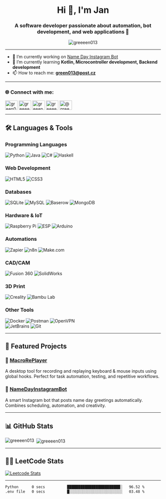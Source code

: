 <h1 align="center">Hi 👋, I'm Jan</h1>
<h3 align="center">A software developer passionate about automation, bot development, and web applications 🚀</h3>

<p align="center">
  <img src="https://komarev.com/ghpvc/?username=greeeen013&label=Profile%20views&color=0e75b6&style=flat" alt="greeeen013" />
</p>

---

- 🔭 I’m currently working on [Name Day Instagram Bot](https://github.com/greeeen013/NameDayInstagramBot)  
- 🌱 I’m currently learning **Kotlin, Microcontroller development, Backend development**  
- 📫 How to reach me: **green013@post.cz**

---

<h3 align="left">🌐 Connect with me:</h3>
<p align="left">
  <a href="https://linkedin.com/in/green013" target="blank"><img align="center" src="https://raw.githubusercontent.com/rahuldkjain/github-profile-readme-generator/master/src/images/icons/Social/linked-in-alt.svg" alt="green013" height="30" width="40" /></a>
  <a href="https://instagram.com/greeeen013" target="blank"><img align="center" src="https://raw.githubusercontent.com/rahuldkjain/github-profile-readme-generator/master/src/images/icons/Social/instagram.svg" alt="greeeen013" height="30" width="40" /></a>
  <a href="https://www.hackerrank.com/greeen013" target="blank"><img align="center" src="https://raw.githubusercontent.com/rahuldkjain/github-profile-readme-generator/master/src/images/icons/Social/hackerrank.svg" alt="greeen013" height="30" width="40" /></a>
  <a href="https://www.leetcode.com/greeeen013" target="blank"><img align="center" src="https://raw.githubusercontent.com/rahuldkjain/github-profile-readme-generator/master/src/images/icons/Social/leet-code.svg" alt="greeeen013" height="30" width="40" /></a>
  <a href="https://www.hackerearth.com/@greeen013" target="blank"><img align="center" src="https://raw.githubusercontent.com/rahuldkjain/github-profile-readme-generator/master/src/images/icons/Social/hackerearth.svg" alt="@greeen013" height="30" width="40" /></a>
</p>

---

## 🛠 Languages & Tools

### Programming Languages  
![Python](https://img.shields.io/badge/-Python-3776AB?logo=python&logoColor=white) 
![Java](https://img.shields.io/badge/-Java-007396?logo=java&logoColor=white) 
![C#](https://img.shields.io/badge/-C%23-239120?logo=csharp&logoColor=white) 
![Haskell](https://img.shields.io/badge/-Haskell-5D4F85?logo=haskell&logoColor=white)

### Web Development  
![HTML5](https://img.shields.io/badge/-HTML5-E34F26?logo=html5&logoColor=white) 
![CSS3](https://img.shields.io/badge/-CSS3-1572B6?logo=css3&logoColor=white)

### Databases  
![SQLite](https://img.shields.io/badge/-SQLite-003B57?logo=sqlite&logoColor=white) 
![MySQL](https://img.shields.io/badge/-MySQL-4479A1?logo=mysql&logoColor=white) 
![Baserow](https://img.shields.io/badge/-Baserow-FF6B6B?logo=airtable&logoColor=white) 
![MongoDB](https://img.shields.io/badge/-MongoDB-47A248?logo=mongodb&logoColor=white)

### Hardware & IoT  
![Raspberry Pi](https://img.shields.io/badge/-Raspberry%20Pi-C51A4A?logo=raspberrypi&logoColor=white) 
![ESP](https://img.shields.io/badge/-ESP8266/32-000000?logo=espressif&logoColor=white) 
![Arduino](https://img.shields.io/badge/-Arduino-00979D?logo=arduino&logoColor=white)

### Automations  
![Zapier](https://img.shields.io/badge/-Zapier-FF4A00?logo=zapier&logoColor=white) 
![n8n](https://img.shields.io/badge/-n8n-EA4C89?logo=n8n&logoColor=white) 
![Make.com](https://img.shields.io/badge/-Make.com-2D2E83?logo=make&logoColor=white)

### CAD/CAM  
![Fusion 360](https://img.shields.io/badge/-Fusion%20360-FFB07C?logo=autodesk&logoColor=white) 
![SolidWorks](https://img.shields.io/badge/-SolidWorks-CA001B?logo=dassaultsystemes&logoColor=white)

### 3D Print  
![Creality](https://img.shields.io/badge/-Creality-FF6600?logo=3dprint&logoColor=white) 
![Bambu Lab](https://img.shields.io/badge/-Bambu%20Lab-6AB547?logo=3dprint&logoColor=white)

### Other Tools  
![Docker](https://img.shields.io/badge/-Docker-2496ED?logo=docker&logoColor=white) 
![Postman](https://img.shields.io/badge/-Postman-FF6C37?logo=postman&logoColor=white) 
![OpenVPN](https://img.shields.io/badge/-OpenVPN-EA7E20?logo=openvpn&logoColor=white)  
![JetBrains](https://img.shields.io/badge/-JetBrains-000000?logo=jetbrains&logoColor=white) 
![Git](https://img.shields.io/badge/-Git-F05032?logo=git&logoColor=white)

---

## 🚀 Featured Projects

### 🔹 [MacroRePlayer](https://github.com/greeeen013/MacroRePlayer)  
A desktop tool for recording and replaying keyboard & mouse inputs using global hooks. Perfect for task automation, testing, and repetitive workflows.

### 🔹 [NameDayInstagramBot](https://github.com/greeeen013/NameDayInstagramBot)  
A smart Instagram bot that posts name day greetings automatically. Combines scheduling, automation, and creativity.

---

## 📊 GitHub Stats
<p>
  <img align="left" src="https://github-readme-stats.vercel.app/api/top-langs?username=greeeen013&show_icons=true&locale=en&layout=compact" alt="greeeen013" />
</p>
<p>
  &nbsp;<img align="center" src="https://github-readme-stats.vercel.app/api?username=greeeen013&show_icons=true&locale=en" alt="greeeen013" />
</p>

---

## 🧑‍💻 LeetCode Stats
[![Leetcode Stats](https://leetcard.jacoblin.cool/greeeen013?ext=contest)](https://leetcode.com/greeeen013)

---

<!--START_SECTION:waka-->

```txt
Python      0 secs          ████████████████████████░   96.52 %
.env file   0 secs          █░░░░░░░░░░░░░░░░░░░░░░░░   03.48 %
```

<!--END_SECTION:waka-->
